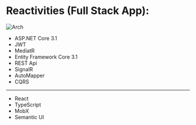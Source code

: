﻿# Reactivities (Full Stack App):
![Arch](https://habrastorage.org/web/22b/033/c50/22b033c50a144c7491662c8cd292fbab.jpg)
* ASP.NET Core 3.1
* JWT
* MediatR
* Entity Framework Core 3.1
* REST Api
* SignalR
* AutoMapper
* CQRS
----------------
* React
* TypeScript
* MobX
* Semantic UI